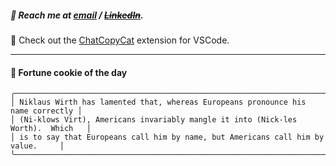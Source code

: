 ##### :calling: Reach me at **[email](mailto:johannes@stenmark.in)** ***/*** **[~~LinkedIn~~](https://www.linkedin.com/in/johannes-stenmark)**.
:feet: Check out the [ChatCopyCat](https://github.com/jstenmark/ChatCopyCat) extension for VSCode.

---
#### :cookie: Fortune cookie of the day
```smalltalk
╭─────────────────────────────────────────────────────────────────────────────────╮
│ Niklaus Wirth has lamented that, whereas Europeans pronounce his name correctly │
│ (Ni-klows Virt), Americans invariably mangle it into (Nick-les Worth).  Which   │
│ is to say that Europeans call him by name, but Americans call him by value.     │
╰─────────────────────────────────────────────────────────────────────────────────╯
```
